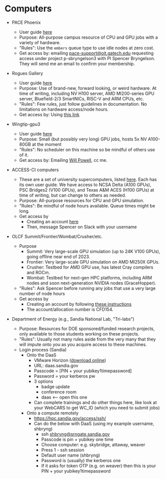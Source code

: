 # Computers

* PACE Phoenix
    * User guide [here](https://docs.pace.gatech.edu/phoenix_cluster/gettingstarted_phnx/)
    * Purpose: All-purpose campus resource of CPU and GPU jobs with a variety of hardware. 
    * "Rules": Use the `embers` queue type to use idle nodes at zero cost.
    * Get access by: emailing pace-support@oit.gatech.edu requesting access under project p-sbryngelson3 with PI Spencer Bryngelson. They will send me an email to confirm your membership.

* Rogues Gallery 
    * User guide [here](https://gt-crnch-rg.readthedocs.io/en/main/)
    * Purpose: Use of brand-new, forward looking, or weird hardware. At time of writing, including NV H100 server, AMD MI200-series GPU server, Bluefield-2/3 SmartNICs, RISC-V and ARM CPUs, etc.
    * "Rules": Few rules, just follow guidelines in documentation. No limitations on hardware access/node hours.
    * Get access by: Using [this link](https://crnch-rg.cc.gatech.edu/request-rogues-gallery-access/)

* Wingtip-gpu3
    * User guide [here](https://github.gatech.edu/cse-computing/compute-resources/blob/main/docs/systems/wingtip-gpu.md)
    * Purpose: Small (but possibly very long) GPU jobs, hosts 5x NV A100-80GB at the moment
    * "Rules": No scheduler on this machine so be mindful of others use of it.
    * Get access by: Emailing [Will Powell](will.powell@cc.gatech.edu), cc me.

* ACCESS-CI computers
    * These are a set of university supercomputers, listed [here](https://access-ci.org/resource-providers/). Each has its own user guide. We have access to NCSA Delta (A100 GPUs), PSC Bridges2 (V100 GPUs), and Texas A&M ACES (H100 GPUs) at time of writing, but can change to others as needed.
    * Purpose: All-purpose resources for CPU and GPU simulation. 
    * "Rules": Be mindful of node hours available. Queue times might be long.
    * Get access by
        * Creating an account [here](https://identity.access-ci.org/new-user.html)
        * Then, message Spencer on Slack with your username

* OLCF Summit/Frontier/Wombat/Crusher/etc.
    * Purpose
        * Summit: Very large-scale GPU simulation (up to 24K V100 GPUs), going offline near end of 2023.
        * Frontier: Very large-scale GPU simulation on AMD MI250X GPUs.
        * Crusher: Testbed for AMD GPU use, has latest Cray compilers and ROCm.
        * Wombat: Testbed for next-gen HPC platforms, including ARM nodes and soon next-generation NVIDIA nodes (GraceHopper).
    * "Rules": Ask Spencer before running any jobs that use a very large number of node hours
    * Get access by
        * Creating an account by following [these instructions](https://docs.olcf.ornl.gov/accounts/accounts_and_projects.html#applying-for-a-user-account)
        * The account/allocation number is CFD154.

* Department of Energy (e.g., Sandia National Lab, "Tri-labs")
    * Purpose: Resources for DOE sponsored/funded research projects, only available to those students working on these projects.
    * "Rules": Usually not many rules aside from the very many that they will impute onto you as you acquire access to these machines.
    * Login process (Sandia)
        * Onto the DaaS
            * VMware Horizon ([download online](https://customerconnect.vmware.com/en/downloads/info/slug/desktop_end_user_computing/vmware_horizon_clients/horizon_8))
            * URL: daas.sandia.gov
            * Passcode = [PIN + your yubikey1timepassword]
            * Password = your kerberos pw
            * 3 options
                * badge update
                * conference room
                * daas <-- open this one
            * Can complete trainings and do other things here, like look at your WebCARS to get WC_ID (which you need to submit jobs)
        * Onto a compute remotely
            * https://hpc.sandia.gov/access/ssh/
            * Can do the below with DaaS (using my example username, shbryng)
                * ssh shbryng@srngate.sandia.gov
                * Passcode is pin + yubikey one time
                * Choose computer: e.g. skybridge, attaway, weaver
                * Press 1 - ssh session
                * Default user name (shbryng)
                * Password is (usually) the kerberos one
                * If it asks for token OTP (e.g. on weaver) then this is your PIN + your yubikey1timepassword
